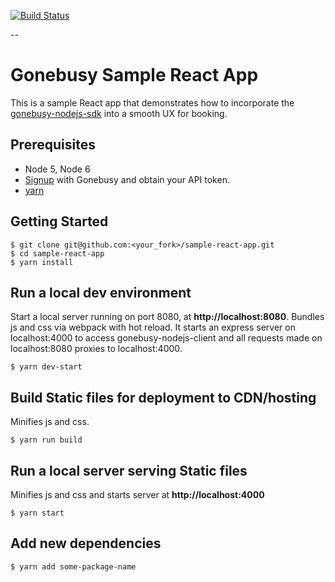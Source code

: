 [![Build Status](https://travis-ci.org/gonebusy/sample-react-app.svg?branch=master)](https://travis-ci.org/gonebusy/sample-react-app)

--

# Gonebusy Sample React App

This is a sample React app that demonstrates how to incorporate the [gonebusy-nodejs-sdk](https://github.com/gonebusy/gonebusy-nodejs-client) into a smooth UX for booking.

## Prerequisites

* Node 5, Node 6
* [Signup](https://beta.gonebusy.com/login) with Gonebusy and obtain your API token.
* [yarn](https://yarnpkg.com/lang/en/docs/install)

## Getting Started


```
$ git clone git@github.com:<your_fork>/sample-react-app.git
$ cd sample-react-app
$ yarn install
```

## Run a local dev environment
Start a local server running on port 8080, at **http://localhost:8080**. Bundles js and css via webpack with hot reload.
It starts an express server on localhost:4000 to access gonebusy-nodejs-client and all requests made on localhost:8080 proxies to localhost:4000.

```
$ yarn dev-start
```

## Build Static files for deployment to CDN/hosting
Minifies js and css. 

```
$ yarn run build
```

## Run a local server serving Static files
Minifies js and css and starts server at **http://localhost:4000**

```
$ yarn start
```

## Add new dependencies

```
$ yarn add some-package-name
```
